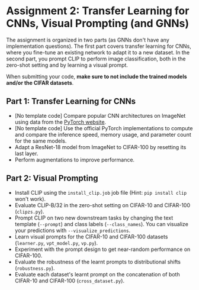 # Assignment 2: Transfer Learning for CNNs, Visual Prompting (and GNNs)

The assignment is organized in two parts (as GNNs don't have any implementation questions). The first part covers transfer learning for CNNs, where you fine-tune an existing network to adapt it to a new dataset. In the second part, you prompt CLIP to perform image classification, both in the zero-shot setting and by learning a visual prompt.

When submitting your code, __make sure to not include the trained models and/or the CIFAR datasets__.

## Part 1: Transfer Learning for CNNs
* [No template code] Compare popular CNN architectures on ImageNet using data from the [PyTorch website](https://pytorch.org/vision/stable/models.html#table-of-all-available-classification-weights).
* [No template code] Use the official PyTorch implementations to compute and compare the inference speed, memory usage, and parameter count for the same models.
* Adapt a ResNet-18 model from ImageNet to CIFAR-100 by resetting its last layer.
* Perform augmentations to improve performance.

## Part 2: Visual Prompting
* Install CLIP using the `install_clip.job` job file (Hint: `pip install clip` won't work).
* Evaluate CLIP-B/32 in the zero-shot setting on CIFAR-10 and CIFAR-100 (`clipzs.py`).
* Prompt CLIP on two new downstream tasks by changing the text template (`--prompt`) and class labels (`--class_names`). You can visualize your predictions with `--visualize_predictions`.
* Learn visual prompts for the CIFAR-10 and CIFAR-100 datasets (`learner.py`, `vpt_model.py`, `vp.py`).
* Experiment with the prompt design to get near-random performance on CIFAR-100.
* Evaluate the robustness of the learnt prompts to distributional shifts (`robustness.py`).
* Evaluate each dataset's learnt prompt on the concatenation of both CIFAR-10 and CIFAR-100 (`cross_dataset.py`).
